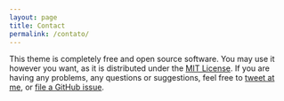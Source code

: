 ```yaml
---
layout: page
title: Contact
permalink: /contato/
---
```


This theme is completely free and open source software. You may use it however you want, as it is distributed under the [MIT License](https://choosealicense.com/licenses/mit/). If you are having any problems, any questions or suggestions, feel free to [tweet at me](https://twitter.com/intent/tweet?text=My%question%about%Millennial%is:%&amp;via=paululele), or [file a GitHub issue](https://github.com/lenpaul/Millennial/issues/new).
